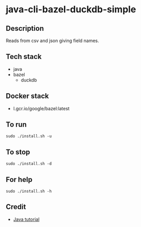 # java-cli-bazel-duckdb-simple

## Description
Reads from csv and json giving field names.

## Tech stack
- java
- bazel
  - duckdb

## Docker stack
- l.gcr.io/google/bazel:latest

## To run
`sudo ./install.sh -u`

## To stop
`sudo ./install.sh -d`

## For help
`sudo ./install.sh -h`

## Credit
- [Java tutorial](https://www.baeldung.com/duckdb-database)
